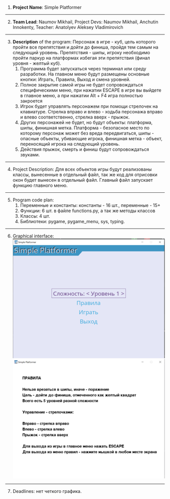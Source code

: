 1. **Project Name**: Simple Platformer

---

2. **Team Lead**: Naumov Mikhail, Project Devs: Naumov Mikhail, Anchutin Innokenty, Teacher: Anatolyev Aleksey
   Vladimirovich

---

3. **Description** of the program: Персонаж в игре - куб, цель которого пройти все препятствия и дойти до финиша,
   пройдя
   тем самым на следующий уровень. Препятствия - шипы, игроку необходимо пройти паркур на
   платформах избегая эти препятствия (финал уровня - желтый куб).
    1. Программа будет запускаться через терминал или среду разработки. На главном меню будут размещены
       основные кнопки: Играть, Правила, Выход и смена уровней.
    2. Полное закрытие самой игры не будет сопровождаться специфическими меню, при нажатии ESCAPE в игре вы выйдете в
       главное меню, а при нажатии Alt + F4 игра полностью закроется
    3. Игрок будет управлять персонажем при помощи стрелочек на клавиатуре. Стрелка вправо и влево - ходьба персонажа
       вправо и влево соответственно, стрелка вверх - прыжок.
    4. Других персонажей не будет, но будут объекты: платформа, шипы, финишная метка. Платформа - безопасное место
       по которому персонаж может без вреда передвигаться, шипы - опасные объекты, убивающие игрока, финишная
       метка - объект, переносящий игрока на следующий уровень.
    5. Действия прыжок, смерть и финиш будут сопровождаться звуками.

---

4. Project Description: Для всех объектов игры будут реализованы классы, вынесенные в отдельный файл, так же код для
   отрисовки окон будет вынесен в отдельный файл. Главный файл запускает функцию главного меню.

---

5. Program code plan:
    1. Переменные и константы: константы - 16 шт., переменные - 15+
    2. Функции: 6 шт. в файле functions.py, а так же методы классов
    3. Классы: 4 шт.
    4. Библиотеки: pygame, pygame_menu, sys, typing.

---

6. Graphical interface: ![img.png](img.png)![img_1.png](img_1.png)

---

7. Deadlines: нет четкого графика.